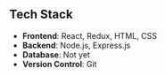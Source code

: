## Tech Stack

- **Frontend**: React, Redux, HTML, CSS
- **Backend**: Node.js, Express.js
- **Database**: Not yet
- **Version Control**: Git
